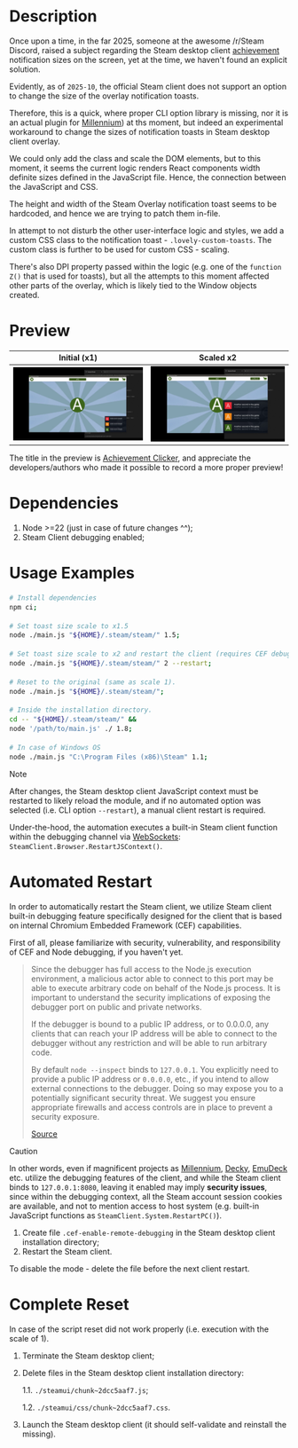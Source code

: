 # Description

Once upon a time, in the far 2025, someone at the awesome /r/Steam Discord, raised a subject regarding the Steam desktop client [achievement](<https://partner.steamgames.com/doc/features/achievements>) notification sizes on the screen, yet at the time, we haven't found an explicit solution.

Evidently, as of `2025-10`, the official Steam client does not support an option to change the size of the overlay notification toasts.

Therefore, this is a quick, where proper CLI option library is missing, nor it is an actual plugin for [Millennium](<https://steambrew.app/plugins>)) at ths moment, but indeed an experimental workaround to change the sizes of notification toasts in Steam desktop client overlay.

We could only add the class and scale the DOM elements, but to this moment, it seems the current logic renders React components width definite sizes defined in the JavaScript file. Hence, the connection between the JavaScript and CSS.

The height and width of the Steam Overlay notification toast seems to be hardcoded, and hence we are trying to patch them in-file.

In attempt to not disturb the other user-interface logic and styles, we add a custom CSS class to the notification toast - `.lovely-custom-toasts`. The custom class is further to be used for custom CSS - scaling.

There's also DPI property passed within the logic (e.g. one of the `function Z()` that is used for toasts), but all the attempts to this moment affected other parts of the overlay, which is likely tied to the Window objects created.

# Preview

| Initial (x1) | Scaled x2 |
| ------------- | ------------- |
| <img src=".files/preview_x1.png" alt="Initial (x1)"> |  <img src=".files/preview_x2.png" alt="Scaled x2"> |

The title in the preview is [Achievement Clicker](<https://store.steampowered.com/app/743640>), and appreciate the developers/authors who made it possible to record a more proper preview!

# Dependencies

1. Node >=22 (just in case of future changes ^^);
2. Steam Client debugging enabled;

# Usage Examples

```bash
# Install dependencies
npm ci;

# Set toast size scale to x1.5
node ./main.js "${HOME}/.steam/steam/" 1.5;

# Set toast size scale to x2 and restart the client (requires CEF debugging enabled).
node ./main.js "${HOME}/.steam/steam/" 2 --restart;

# Reset to the original (same as scale 1).
node ./main.js "${HOME}/.steam/steam/";

# Inside the installation directory.
cd -- "${HOME}/.steam/steam/" &&
node '/path/to/main.js' ./ 1.8;

# In case of Windows OS
node ./main.js "C:\Program Files (x86)\Steam" 1.1;
```

> [!NOTE]
> After changes, the Steam desktop client JavaScript context must be restarted to likely reload the module, and if no automated option was selected (i.e. CLI option `--restart`), a manual client restart is required.
>
> Under-the-hood, the automation executes a built-in Steam client function within the debugging channel via [WebSockets](<https://developer.mozilla.org/en-US/docs/Web/API/WebSockets_API>): `SteamClient.Browser.RestartJSContext()`.

# Automated Restart

In order to automatically restart the Steam client, we utilize Steam client built-in debugging feature specifically designed for the client that is based on internal Chromium Embedded Framework (CEF) capabilities.

First of all, please familiarize with security, vulnerability, and responsibility of CEF and Node debugging, if you haven't yet.

> Since the debugger has full access to the Node.js execution environment, a malicious actor able to connect to this port may be able to execute arbitrary code on behalf of the Node.js process. It is important to understand the security implications of exposing the debugger port on public and private networks.
>
> If the debugger is bound to a public IP address, or to 0.0.0.0, any clients that can reach your IP address will be able to connect to the debugger without any restriction and will be able to run arbitrary code.
>
> By default `node --inspect` binds to `127.0.0.1`. You explicitly need to provide a public IP address or `0.0.0.0`, etc., if you intend to allow external connections to the debugger. Doing so may expose you to a potentially significant security threat. We suggest you ensure appropriate firewalls and access controls are in place to prevent a security exposure.
>
> [Source](<https://nodejs.org/en/learn/getting-started/debugging#security-implications>)

> [!CAUTION]
> In other words, even if magnificent projects as [Millennium](<https://github.com/SteamClientHomebrew/Millennium/blob/38506c919b3400244c06e2c8f832975b904748be/pkgbuild/millennium.install#L34>), [Decky](<https://github.com/SteamDeckHomebrew/decky-installer/blob/9b4e29d2a33b969da11114cce18422a87425f60e/cli/install_release.sh#L36>), [EmuDeck](<https://github.com/dragoonDorise/EmuDeck/blob/814623e5c9c21df0192515d666c318dedb5d9cf2/functions/ToolScripts/emuDeckPlugins.sh#L59>) etc. utilize the debugging features of the client, and while the Steam client binds to `127.0.0.1:8080`, leaving it enabled may imply __security issues__, since within the debugging context, all the Steam account session cookies are available, and not to mention access to host system (e.g. built-in JavaScript functions as `SteamClient.System.RestartPC()`).

1. Create file `.cef-enable-remote-debugging` in the Steam desktop client installation directory;
2. Restart the Steam client.

To disable the mode - delete the file before the next client restart.

# Complete Reset

In case of the script reset did not work properly (i.e. execution with the scale of 1).

1. Terminate the Steam desktop client;
2. Delete files in the Steam desktop client installation directory:

    1.1. `./steamui/chunk~2dcc5aaf7.js`;

    1.2. `./steamui/css/chunk~2dcc5aaf7.css`.

3. Launch the Steam desktop client (it should self-validate and reinstall the missing).